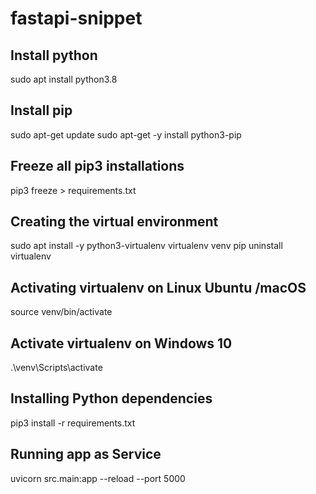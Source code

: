 # fastapi-snippet

## Install python
sudo apt install python3.8

## Install pip
sudo apt-get update
sudo apt-get -y install python3-pip

## Freeze all pip3 installations
pip3 freeze > requirements.txt

## Creating the virtual environment
sudo apt install -y python3-virtualenv
virtualenv venv
pip uninstall virtualenv

## Activating virtualenv on Linux Ubuntu /macOS
source venv/bin/activate

## Activate virtualenv on Windows 10
.\venv\Scripts\activate

## Installing Python dependencies
pip3 install -r requirements.txt

## Running app as Service
uvicorn src.main:app --reload --port 5000